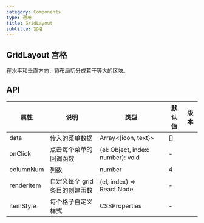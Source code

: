 ```yaml
---
category: Components
type: 通用
title: GridLayout
subtitle: 宫格
---
```


## GridLayout 宫格

在水平和垂直方向，将布局切分成若干等大的区块。

## API

| 属性 | 说明 | 类型 | 默认值 | 版本 |
| --- | --- | --- | --- | --- |
| data | 传入的菜单数据 | Array<{icon, text}> | [] |  |
| onClick | 点击每个菜单的回调函数 | (el: Object, index: number): void | - |  |
| columnNum | 列数 | number | 4 |  |
| renderItem | 自定义每个 grid 条目的创建函数 | (el, index) => React.Node | - |  |
| itemStyle | 每个格子自定义样式 | CSSProperties | - |  |
